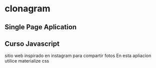 # clonagram
## Single Page Aplication
## Curso Javascript
sitio web inspirado en instagram para compartir fotos
En esta apliacion utilice materialize css 

